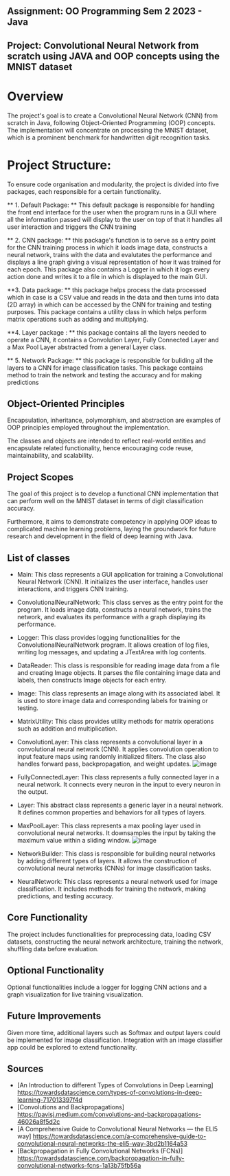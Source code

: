 ## Assignment: OO Programming Sem 2 2023 - Java

## Project: Convolutional Neural Network from scratch using JAVA and OOP concepts using the MNIST dataset

# Overview
The project's goal is to create a Convolutional Neural Network (CNN) from scratch in Java, following Object-Oriented Programming (OOP) concepts. The implementation will concentrate on processing the MNIST dataset, which is a prominent benchmark for handwritten digit recognition tasks.

# Project Structure:
To ensure code organisation and modularity, the project is divided into five packages, each responsible for a certain functionality.

** 1. Default Package: ** This default package is responsible for handling the front end interface for the user when the program runs in a GUI where all the information passed will display to the user on top of that it handles all user interaction and triggers the CNN training

** 2. CNN package: ** this package's function is to serve as a entry point for the CNN training process in which it loads image data, constructs a neural network, trains with the data and evalutates the performance and displays a line graph giving a visual representation of how it was trained for each epoch. This package also contains a Logger in which it logs every action done and writes it to a file in which is displayed to the main GUI.

**3. Data package: ** this package helps process the data processed which in case is a CSV value and reads in the data and then turns into data (2D array) in which can be accessed by the CNN for training and testing purposes. This package contains a utility class in which helps perform matrix operations such as adding and multiplying. 

**4. Layer package : ** this package contains all the layers needed to operate a CNN, it contains a Convolution Layer, Fully Connected Layer and a Max Pool Layer abstracted from a general Layer class.

** 5. Network Package: ** this package is responsible for buliding all the layers to a CNN for image classification tasks. This package contains method to train the network and testing the accuracy and for making predictions

## Object-Oriented Principles
Encapsulation, inheritance, polymorphism, and abstraction are examples of OOP principles employed throughout the implementation. 

The classes and objects are intended to reflect real-world entities and encapsulate related functionality, hence encouraging code reuse, maintainability, and scalability.

## Project Scopes 
The goal of this project is to develop a functional CNN implementation that can perform well on the MNIST dataset in terms of digit classification accuracy.

Furthermore, it aims to demonstrate competency in applying OOP ideas to complicated machine learning problems, laying the groundwork for future research and development in the field of deep learning with Java.

## List of classes
* Main: This class represents a GUI application for training a Convolutional Neural Network (CNN). It initializes the user interface, handles user interactions, and triggers CNN training.
* ConvolutionalNeuralNetwork:  This class serves as the entry point for the program. It loads image data, constructs a neural network, trains the network, and evaluates its performance with a graph displaying its performance.
* Logger: This class provides logging functionalities for the ConvolutionalNeuralNetwork program. It allows creation of log files, writing log messages, and updating a JTextArea with log contents.
* DataReader: This class is responsible for reading image data from a file and creating Image objects. It parses the file containing image data and labels, then constructs Image objects for each entry.
* Image: This class represents an image along with its associated label. It is used to store image data and corresponding labels for training or testing.
* MatrixUtility: This class provides utility methods for matrix operations such as addition and multiplication.
* ConvolutionLayer: This class represents a convolutional layer in a convolutional neural network (CNN). It applies convolution operation to input feature maps using randomly initialized filters. The class also handles forward pass, backpropagation, and weight updates.
  ![image](https://github.com/Hiroshinoharu/machineLearningProject/assets/101023145/2a95f895-6fa5-4918-9d63-4a7c299319d7)
* FullyConnectedLayer: This class represents a fully connected layer in a neural network. It connects every neuron in the input to every neuron in the output.
* Layer: This abstract class represents a generic layer in a neural network. It defines common properties and behaviors for all types of layers.
* MaxPoolLayer: This class represents a max pooling layer used in convolutional neural networks. It downsamples the input by taking the maximum value within a sliding window.
  ![image](https://github.com/Hiroshinoharu/machineLearningProject/assets/101023145/bc43fff2-3e88-4cb1-bb79-bf6a15ba0d5a)

* NetworkBuilder: This class is responsible for building neural networks by adding different types of layers. It allows the construction of convolutional neural networks (CNNs) for image classification tasks.
* NeuralNetwork: This class represents a neural network used for image classification. It includes methods for training the network, making predictions, and testing accuracy.

## Core Functionality
The project includes functionalities for preprocessing data, loading CSV datasets, constructing the neural network architecture, training the network, shuffling data before evaluation.

## Optional Functionality
Optional functionalities include a logger for logging CNN actions and a graph visualization for live training visualization.

## Future Improvements
Given more time, additional layers such as Softmax and output layers could be implemented for image classification. Integration with an image classifier app could be explored to extend functionality. 

## Sources
- [An Introduction to different Types of Convolutions in Deep Learning] https://towardsdatascience.com/types-of-convolutions-in-deep-learning-717013397f4d
- [Convolutions and Backpropagations] https://pavisj.medium.com/convolutions-and-backpropagations-46026a8f5d2c
- [A Comprehensive Guide to Convolutional Neural Networks — the ELI5 way] https://towardsdatascience.com/a-comprehensive-guide-to-convolutional-neural-networks-the-eli5-way-3bd2b1164a53
- [Backpropagation in Fully Convolutional Networks (FCNs)] https://towardsdatascience.com/backpropagation-in-fully-convolutional-networks-fcns-1a13b75fb56a
